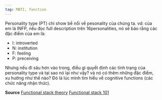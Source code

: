 ```yaml
---
tag: MBTI, function
---
```


 Personality type (PT) chỉ show bề nổi về pesonality của chúng ta. 
 vd: của em là INFP, nếu đọc full description trên 16personalities, nó sẽ bảo rằng các đặc điểm của em là:
 + I: introverted
 + N: institution
 + F: feeling
 + P: preceiving

 Nhưng nếu đi sâu hơn vào trong, điều gì quyết định các tính trạng của personality type và tại sao nó lại như vậy? và nó có thêm những đặc điểm, xu hướng như thế nào? Đó là lúc mình tìm hiểu về cognitive functions (các chức năng nhận thức).

**Source**
[Functional stack theory](https://personalityjunkie.com/functional-stack-type-dynamics-theory/)
[Functional stack 101](https://www.youtube.com/watch?v=9xf13VRNPp8)